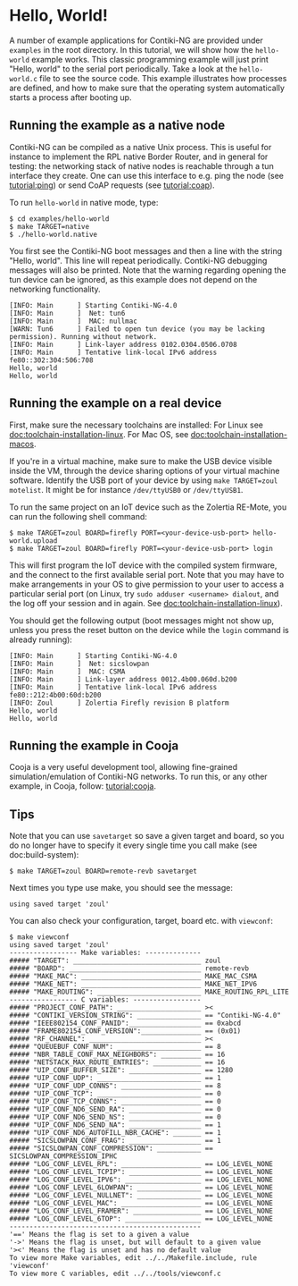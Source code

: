 # Hello, World!

A number of example applications for Contiki-NG are provided under `examples` in the root directory. In this tutorial, we will show how the `hello-world` example works. This classic programming example will just print "Hello, world" to the serial port periodically. Take a look at the `hello-world.c` file to see the source code. This example illustrates how processes are defined, and how to make sure that the operating system automatically starts a process after booting up.

## Running the example as a native node

Contiki-NG can be compiled as a native Unix process.
This is useful for instance to implement the RPL native Border Router, and in general for testing: the networking stack of native nodes is reachable through a tun interface they create.
One can use this interface to e.g. ping the node (see [tutorial:ping]) or send CoAP requests (see [tutorial:coap]).

To run `hello-world` in native mode, type:
```shell
$ cd examples/hello-world
$ make TARGET=native
$ ./hello-world.native
```

You first see the Contiki-NG boot messages and then a line with the string "Hello, world". This line will repeat periodically. Contiki-NG debugging messages will also be printed. Note that the warning regarding opening the tun device can be ignored, as this example does not depend on the networking functionality.

```
[INFO: Main      ] Starting Contiki-NG-4.0
[INFO: Main      ]  Net: tun6
[INFO: Main      ]  MAC: nullmac
[WARN: Tun6      ] Failed to open tun device (you may be lacking permission). Running without network.
[INFO: Main      ] Link-layer address 0102.0304.0506.0708
[INFO: Main      ] Tentative link-local IPv6 address fe80::302:304:506:708
Hello, world
Hello, world
```

## Running the example on a real device
First, make sure the necessary toolchains are installed: For Linux see [doc:toolchain-installation-linux]. For Mac OS, see [doc:toolchain-installation-macos].

If you're in a virtual machine, make sure to make the USB device visible inside the VM, through the device sharing options of your virtual machine software. Identify the USB port of your device by using `make TARGET=zoul motelist`. It might be for instance `/dev/ttyUSB0` or `/dev/ttyUSB1`.

To run the same project on an IoT device such as the Zolertia RE-Mote, you can run the following shell command:

```shell
$ make TARGET=zoul BOARD=firefly PORT=<your-device-usb-port> hello-world.upload
$ make TARGET=zoul BOARD=firefly PORT=<your-device-usb-port> login
```

This will first program the IoT device with the compiled system firmware, and the connect to the first available serial port. Note that you may have to make arrangements in your OS to give permission to your user to access a particular serial port (on Linux, try `sudo adduser <username> dialout`, and the log off your session and in again. See [doc:toolchain-installation-linux]).

You should get the following output (boot messages might not show up, unless you press the reset button on the device while the `login` command is already running):
```
[INFO: Main      ] Starting Contiki-NG-4.0
[INFO: Main      ]  Net: sicslowpan
[INFO: Main      ]  MAC: CSMA
[INFO: Main      ] Link-layer address 0012.4b00.060d.b200
[INFO: Main      ] Tentative link-local IPv6 address fe80::212:4b00:60d:b200
[INFO: Zoul      ] Zolertia Firefly revision B platform
Hello, world
Hello, world
```

## Running the example in Cooja

Cooja is a very useful development tool, allowing fine-grained simulation/emulation of Contiki-NG networks.
To run this, or any other example, in Cooja, follow: [tutorial:cooja].

## Tips

Note that you can use `savetarget` so save a given target and board, so you do no longer have to specify it every single time you call make (see doc:build-system):
```
$ make TARGET=zoul BOARD=remote-revb savetarget
```

Next times you type use make, you should see the message:
```
using saved target 'zoul'
```

You can also check your configuration, target, board etc. with `viewconf`:
```
$ make viewconf
using saved target 'zoul'
----------------- Make variables: --------------
##### "TARGET": ________________________________ zoul
##### "BOARD": _________________________________ remote-revb
##### "MAKE_MAC": ______________________________ MAKE_MAC_CSMA
##### "MAKE_NET": ______________________________ MAKE_NET_IPV6
##### "MAKE_ROUTING": __________________________ MAKE_ROUTING_RPL_LITE
----------------- C variables: -----------------
##### "PROJECT_CONF_PATH": _____________________ ><
##### "CONTIKI_VERSION_STRING": ________________ == "Contiki-NG-4.0"
##### "IEEE802154_CONF_PANID":__________________ == 0xabcd
##### "FRAME802154_CONF_VERSION":_______________ == (0x01)
##### "RF_CHANNEL": ____________________________ ><
##### "QUEUEBUF_CONF_NUM": _____________________ == 8
##### "NBR_TABLE_CONF_MAX_NEIGHBORS": __________ == 16
##### "NETSTACK_MAX_ROUTE_ENTRIES": ____________ == 16
##### "UIP_CONF_BUFFER_SIZE": __________________ == 1280
##### "UIP_CONF_UDP": __________________________ == 1
##### "UIP_CONF_UDP_CONNS": ____________________ == 8
##### "UIP_CONF_TCP": __________________________ == 0
##### "UIP_CONF_TCP_CONNS": ____________________ == 0
##### "UIP_CONF_ND6_SEND_RA": __________________ == 0
##### "UIP_CONF_ND6_SEND_NS": __________________ == 0
##### "UIP_CONF_ND6_SEND_NA": __________________ == 1
##### "UIP_CONF_ND6_AUTOFILL_NBR_CACHE": _______ == 1
##### "SICSLOWPAN_CONF_FRAG": __________________ == 1
##### "SICSLOWPAN_CONF_COMPRESSION": ___________ == SICSLOWPAN_COMPRESSION_IPHC
##### "LOG_CONF_LEVEL_RPL": ____________________ == LOG_LEVEL_NONE
##### "LOG_CONF_LEVEL_TCPIP": __________________ == LOG_LEVEL_NONE
##### "LOG_CONF_LEVEL_IPV6": ___________________ == LOG_LEVEL_NONE
##### "LOG_CONF_LEVEL_6LOWPAN": ________________ == LOG_LEVEL_NONE
##### "LOG_CONF_LEVEL_NULLNET": ________________ == LOG_LEVEL_NONE
##### "LOG_CONF_LEVEL_MAC": ____________________ == LOG_LEVEL_NONE
##### "LOG_CONF_LEVEL_FRAMER": _________________ == LOG_LEVEL_NONE
##### "LOG_CONF_LEVEL_6TOP": ___________________ == LOG_LEVEL_NONE
------------------------------------------------
'==' Means the flag is set to a given a value
'->' Means the flag is unset, but will default to a given value
'><' Means the flag is unset and has no default value
To view more Make variables, edit ../../Makefile.include, rule 'viewconf'
To view more C variables, edit ../../tools/viewconf.c
```

[doc:toolchain-installation-linux]: /doc/getting-started/Toolchain-installation-on-Linux
[doc:toolchain-installation-macos]: /doc/getting-started/Toolchain-installation-on-macOS
[doc:build-system]: /doc/getting-started/The-Contiki-NG-build-system
[tutorial:cooja]: /doc/tutorials/Running-Contiki-NG-in-Cooja
[tutorial:ping]: /doc/tutorials/IPv6-ping
[tutorial:coap]: /doc/tutorials/CoAP
